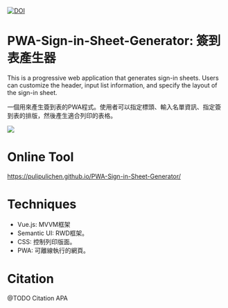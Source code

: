 
[![DOI](https://zenodo.org/badge/805778982.svg)](https://zenodo.org/doi/10.5281/zenodo.11312600)

# PWA-Sign-in-Sheet-Generator: 簽到表產生器

This is a progressive web application that generates sign-in sheets. Users can customize the header, input list information, and specify the layout of the sign-in sheet.

一個用來產生簽到表的PWA程式。使用者可以指定標頭、輸入名單資訊、指定簽到表的排版，然後產生適合列印的表格。

![](https://blogger.googleusercontent.com/img/a/AVvXsEiiluwF6JVZ8SatanrF5pzwC8i06gzDfczAvYNEX-Thh4F8cMxKlO81_nPm9vrFfGrHYnpwSUpod2ht_KDAWt7z_18pQNTjZ3Ii7928aZNgl9aRiqrOwgVcmf_cF9R9qhg5vG7VUSkMoGvg2dqD9qan4ioTD2RukRtWrEHbrpqdFcKsmAVuitxcWA)

# Online Tool

https://pulipulichen.github.io/PWA-Sign-in-Sheet-Generator/

# Techniques

- Vue.js: MVVM框架
- Semantic UI: RWD框架。
- CSS: 控制列印版面。
- PWA: 可離線執行的網頁。

# Citation

@TODO Citation APA